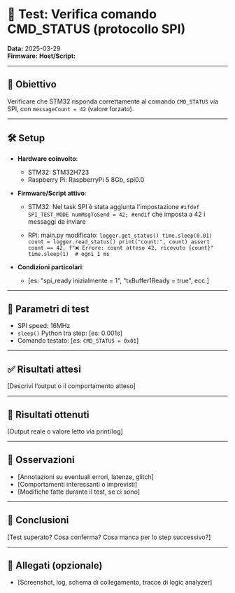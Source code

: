 # 📄 Test: Verifica comando CMD_STATUS (protocollo SPI)

**Data:** 2025-03-29  
**Firmware:** 
**Host/Script:** 

---

## 🎯 Obiettivo

Verificare che STM32 risponda correttamente al comando `CMD_STATUS` via SPI, con `messageCount = 42` (valore forzato).

---

## 🛠️ Setup

- **Hardware coinvolto**:
  - STM32: STM32H723
  - Raspberry Pi: RaspberryPi 5 8Gb, spi0.0

- **Firmware/Script attivo**:
  - STM32: Nel task SPI è stata aggiunta l'impostazione
            `#ifdef SPI_TEST_MODE
                numMsgToSend = 42;
            #endif`
    che imposta a 42 i messaggi da inviare
    
  - RPi: main.py modificato:
        `logger.get_status()
        time.sleep(0.01)
        count = logger.read_status()
        print("count:", count)
        assert count == 42, f"❌ Errore: count atteso 42, ricevuto {count}"
        time.sleep(1)  # ogni 1 ms`

- **Condizioni particolari**:
  - [es: "spi_ready inizialmente = 1", "txBuffer1Ready = true", ecc.]

---

## 🔢 Parametri di test

- SPI speed: 16MHz
- `sleep()` Python tra step: [es: 0.001s]
- Comando testato: [es: `CMD_STATUS = 0x01`]

---

## ✅ Risultati attesi

[Descrivi l’output o il comportamento atteso]

---

## 🔎 Risultati ottenuti

[Output reale o valore letto via print/log]

---

## 💬 Osservazioni

- [Annotazioni su eventuali errori, latenze, glitch]
- [Comportamenti interessanti o imprevisti]
- [Modifiche fatte durante il test, se ci sono]

---

## 🧠 Conclusioni

[Test superato? Cosa conferma? Cosa manca per lo step successivo?]

---

## 📎 Allegati (opzionale)

- [Screenshot, log, schema di collegamento, tracce di logic analyzer]